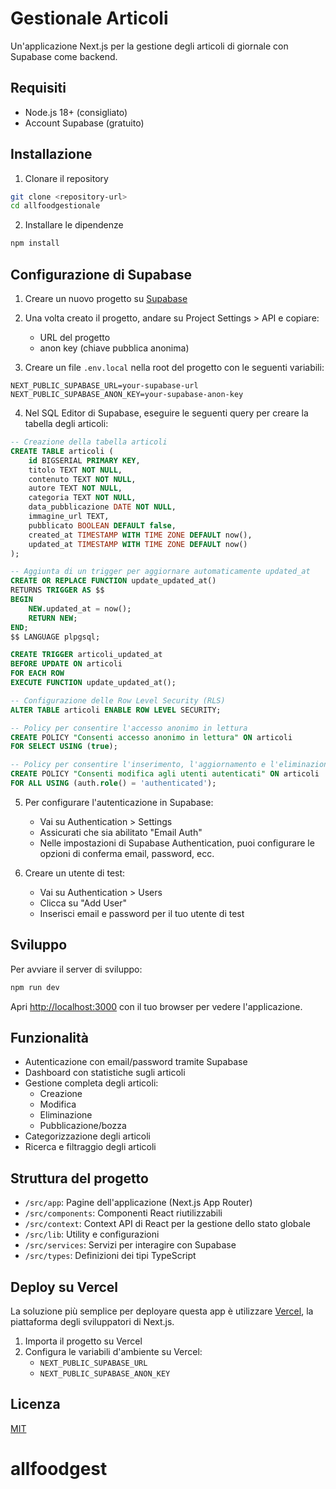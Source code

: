 # Gestionale Articoli

Un'applicazione Next.js per la gestione degli articoli di giornale con Supabase come backend.

## Requisiti

- Node.js 18+ (consigliato)
- Account Supabase (gratuito)

## Installazione

1. Clonare il repository
```bash
git clone <repository-url>
cd allfoodgestionale
```

2. Installare le dipendenze
```bash
npm install
```

## Configurazione di Supabase

1. Creare un nuovo progetto su [Supabase](https://supabase.io)

2. Una volta creato il progetto, andare su Project Settings > API e copiare:
   - URL del progetto
   - anon key (chiave pubblica anonima)

3. Creare un file `.env.local` nella root del progetto con le seguenti variabili:
```
NEXT_PUBLIC_SUPABASE_URL=your-supabase-url
NEXT_PUBLIC_SUPABASE_ANON_KEY=your-supabase-anon-key
```

4. Nel SQL Editor di Supabase, eseguire le seguenti query per creare la tabella degli articoli:

```sql
-- Creazione della tabella articoli
CREATE TABLE articoli (
    id BIGSERIAL PRIMARY KEY,
    titolo TEXT NOT NULL,
    contenuto TEXT NOT NULL,
    autore TEXT NOT NULL,
    categoria TEXT NOT NULL,
    data_pubblicazione DATE NOT NULL,
    immagine_url TEXT,
    pubblicato BOOLEAN DEFAULT false,
    created_at TIMESTAMP WITH TIME ZONE DEFAULT now(),
    updated_at TIMESTAMP WITH TIME ZONE DEFAULT now()
);

-- Aggiunta di un trigger per aggiornare automaticamente updated_at
CREATE OR REPLACE FUNCTION update_updated_at()
RETURNS TRIGGER AS $$
BEGIN
    NEW.updated_at = now();
    RETURN NEW;
END;
$$ LANGUAGE plpgsql;

CREATE TRIGGER articoli_updated_at
BEFORE UPDATE ON articoli
FOR EACH ROW
EXECUTE FUNCTION update_updated_at();

-- Configurazione delle Row Level Security (RLS)
ALTER TABLE articoli ENABLE ROW LEVEL SECURITY;

-- Policy per consentire l'accesso anonimo in lettura
CREATE POLICY "Consenti accesso anonimo in lettura" ON articoli
FOR SELECT USING (true);

-- Policy per consentire l'inserimento, l'aggiornamento e l'eliminazione solo agli utenti autenticati
CREATE POLICY "Consenti modifica agli utenti autenticati" ON articoli
FOR ALL USING (auth.role() = 'authenticated');
```

5. Per configurare l'autenticazione in Supabase:
   - Vai su Authentication > Settings
   - Assicurati che sia abilitato "Email Auth"
   - Nelle impostazioni di Supabase Authentication, puoi configurare le opzioni di conferma email, password, ecc.

6. Creare un utente di test:
   - Vai su Authentication > Users
   - Clicca su "Add User"
   - Inserisci email e password per il tuo utente di test

## Sviluppo

Per avviare il server di sviluppo:

```bash
npm run dev
```

Apri [http://localhost:3000](http://localhost:3000) con il tuo browser per vedere l'applicazione.

## Funzionalità

- Autenticazione con email/password tramite Supabase
- Dashboard con statistiche sugli articoli
- Gestione completa degli articoli:
  - Creazione
  - Modifica
  - Eliminazione
  - Pubblicazione/bozza
- Categorizzazione degli articoli
- Ricerca e filtraggio degli articoli

## Struttura del progetto

- `/src/app`: Pagine dell'applicazione (Next.js App Router)
- `/src/components`: Componenti React riutilizzabili
- `/src/context`: Context API di React per la gestione dello stato globale
- `/src/lib`: Utility e configurazioni
- `/src/services`: Servizi per interagire con Supabase
- `/src/types`: Definizioni dei tipi TypeScript

## Deploy su Vercel

La soluzione più semplice per deployare questa app è utilizzare [Vercel](https://vercel.com), la piattaforma degli sviluppatori di Next.js.

1. Importa il progetto su Vercel
2. Configura le variabili d'ambiente su Vercel:
   - `NEXT_PUBLIC_SUPABASE_URL`
   - `NEXT_PUBLIC_SUPABASE_ANON_KEY`

## Licenza

[MIT](LICENSE)
# allfoodgest
